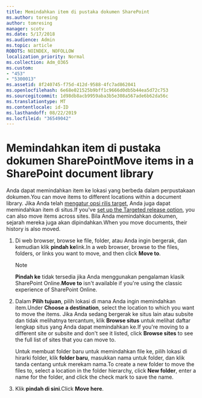 ```yaml
---
title: Memindahkan item di pustaka dokumen SharePoint
ms.author: toresing
author: tomresing
manager: scotv
ms.date: 5/17/2018
ms.audience: Admin
ms.topic: article
ROBOTS: NOINDEX, NOFOLLOW
localization_priority: Normal
ms.collection: Adm_O365
ms.custom:
- "453"
- "5300013"
ms.assetid: 8f240745-f75d-412d-9588-4fc7ad862041
ms.openlocfilehash: 6e68e021525b9bff1c9666d0db5b44ea5d72c753
ms.sourcegitcommit: 1d98db8acb9959aba3b5e308a567ade6b62da56c
ms.translationtype: MT
ms.contentlocale: id-ID
ms.lasthandoff: 08/22/2019
ms.locfileid: "36549042"
---
```

# <a name="move-items-in-a-sharepoint-document-library"></a><span data-ttu-id="639e9-102">Memindahkan item di pustaka dokumen SharePoint</span><span class="sxs-lookup"><span data-stu-id="639e9-102">Move items in a SharePoint document library</span></span>

<span data-ttu-id="639e9-103">Anda dapat memindahkan item ke lokasi yang berbeda dalam perpustakaan dokumen.</span><span class="sxs-lookup"><span data-stu-id="639e9-103">You can move items to different locations within a document library.</span></span> <span data-ttu-id="639e9-104">Jika Anda telah [mengatur opsi rilis target](https://go.microsoft.com/fwlink/?linkid=622980), Anda juga dapat memindahkan item di situs.</span><span class="sxs-lookup"><span data-stu-id="639e9-104">If you've [set up the Targeted release option](https://go.microsoft.com/fwlink/?linkid=622980), you can also move items across sites.</span></span> <span data-ttu-id="639e9-105">Bila Anda memindahkan dokumen, sejarah mereka juga akan dipindahkan.</span><span class="sxs-lookup"><span data-stu-id="639e9-105">When you move documents, their history is also moved.</span></span>
  
1. <span data-ttu-id="639e9-106">Di web browser, browse ke file, folder, atau Anda ingin bergerak, dan kemudian klik **pindah ke**link.</span><span class="sxs-lookup"><span data-stu-id="639e9-106">In a web browser, browse to the files, folders, or links you want to move, and then click **Move to**.</span></span>

    > [!NOTE]
    > <span data-ttu-id="639e9-107">**Pindah ke** tidak tersedia jika Anda menggunakan pengalaman klasik SharePoint Online.</span><span class="sxs-lookup"><span data-stu-id="639e9-107">**Move to** isn't available if you're using the classic experience of SharePoint Online.</span></span>
  
2. <span data-ttu-id="639e9-108">Dalam **Pilih tujuan**, pilih lokasi di mana Anda ingin memindahkan item.</span><span class="sxs-lookup"><span data-stu-id="639e9-108">Under **Choose a destination**, select the location to which you want to move the items.</span></span> <span data-ttu-id="639e9-109">Jika Anda sedang bergerak ke situs lain atau subsite dan tidak melihatnya tercantum, klik **Browse situs** untuk melihat daftar lengkap situs yang Anda dapat memindahkan ke.</span><span class="sxs-lookup"><span data-stu-id="639e9-109">If you're moving to a different site or subsite and don't see it listed, click **Browse sites** to see the full list of sites that you can move to.</span></span>

    <span data-ttu-id="639e9-110">Untuk membuat folder baru untuk memindahkan file ke, pilih lokasi di hirarki folder, klik **folder baru**, masukkan nama untuk folder, dan klik tanda centang untuk merekam nama.</span><span class="sxs-lookup"><span data-stu-id="639e9-110">To create a new folder to move the files to, select a location in the folder hierarchy, click **New folder**, enter a name for the folder, and click the check mark to save the name.</span></span>

3. <span data-ttu-id="639e9-111">Klik **pindah di sini**.</span><span class="sxs-lookup"><span data-stu-id="639e9-111">Click **Move here**.</span></span>
